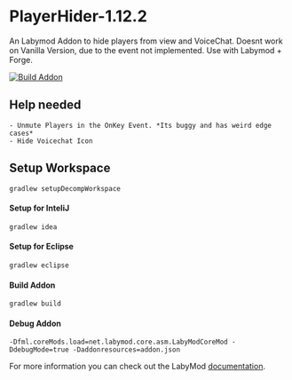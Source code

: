 # PlayerHider-1.12.2

An Labymod Addon to hide players from view and VoiceChat.
Doesnt work on Vanilla Version, due to the event not implemented. Use with Labymod + Forge.

[![Build Addon](https://github.com/PrincessAkira/PlayerHider-1.12/actions/workflows/release.yml/badge.svg)](https://github.com/PrincessAkira/PlayerHider-1.12/actions/workflows/release.yml)


## Help needed

```
- Unmute Players in the OnKey Event. *Its buggy and has weird edge cases*
- Hide Voicechat Icon
``` 

## Setup Workspace

```
gradlew setupDecompWorkspace 
```

#### Setup for InteliJ

```
gradlew idea
```

#### Setup for Eclipse

```
gradlew eclipse
```

#### Build Addon

```
gradlew build 
```

#### Debug Addon

```
-Dfml.coreMods.load=net.labymod.core.asm.LabyModCoreMod -DdebugMode=true -Daddonresources=addon.json
```

For more information you can check out the
LabyMod [documentation](https://docs.labymod.net/pages/create-addons/introduction/).
